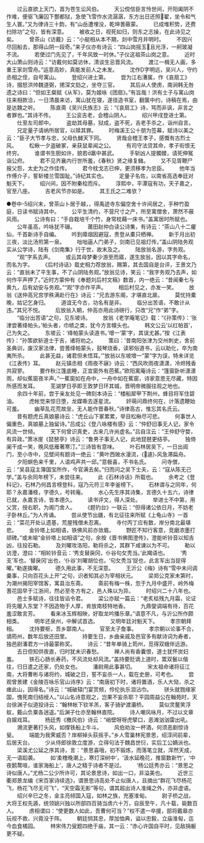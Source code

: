 <!-- { "loadSidebar": true } -->
　　过云直欲上天门，首为苍生讼风伯。
　　天公傥信臣言怜世间，开阳阖阴不作难，便驱飞廉囚下酆都狱，急使飞雪作水流潺潺，东方出日还照翟，坐令和气生人寰。”又为律诗三十韵，有“山岳遭埋没，乾坤蓍蔽蒙。
　　已成堆积势，还费扫除功”之句，皆有深意。
　　被收之日，视死如归，则东之志操，在此诗见之矣。
　　曾茶山《访戴》云：“小艇相从本不期，剡中雪月并明时。
　　不因兴尽回船去，那得山阴一段奇。”来子仪亦有诗云：“四山岗摇玉且光浮，一舸玻凝不流。
　　若使过门先见了，千年风致一时休。”子仪这祖茶山岗之意。
　　近时大山萧山则诗云：“访戴何如莫访休，清谈生忌晋风流。
　　渡江一楫无人画，多重王家剡雪舟。”运意高妙，真能发前人之未发。
　　沈作字明远，吴兴人，守约丞相之侄，自号寓山。
　　登绍兴进士第。
　　尝为江右漕属，作《哀扇工》诗，掇怒洪帅魏道弼，捃深文劾之，坐夺三官。
　　其后从人使虏，南涧韩无咎遗之诗曰：“但如王粲赋《从军》，莫为姬咏《团扇》。”有旨哉！洪有士子与寓山岗往来相款洽，一日清晨来访，寓山犹在寝，遂径造书室，翻箧中约，诗稿在焉，由是达魏之听。
　　陈直斋《吴兴氏族志》云：“《哀扇工》诗，骂而非讽，非言之者罪也。”其诗不传。
　　王公衮吉老，会稽山阴人。
　　绍兴甲戌登进士第。
　　仕至左司郎中。
　　盗劫其母墓，狱成，盗不死，吉老手杀之，诣州自言。
　　兄定量子请纳所居官，以赎其罪。
　　时梅溪王公十朋为签幕，赋诗以美之云：“臣子大节孝与忠，父母仇雠天下同。
　　贤哉会稽王孝子，感慨有古烈士风。
　　松楸一夕盗破冢，亲获鼠辈闻之公。
　　有司守法贷其命，孝子衔恨无终穷。
　　谁谓书生胆如许，貌若羸中甚武。
　　手斩凶人提髑髅，请死伸冤诣公府。
　　君不见齐襄内行世所羞，《春秋》贤之缘复雠。
　　又不见胥鞭尸报父怨，太史为之作佳传。
　　君今枕戈志已伸，更须移孝为忠臣。
　　他年当作傅介子，誓斩楼兰雪国耻。”诗纪其实也。
　　定量子名佐，以南省高选奉廷对魁天下。
　　绍兴间，因不附秦桧而斥。
　　淳熙中，平潭寇有功，天子嘉之，官至八座。
　　吉老风节亦如是。
　　其王氏之二难欤？

●卷中-5绍兴末，曾茶山卜居于越，，得禹迹寺东偏空舍十许间居之，手种竹盈庭，日读书赋诗其中。
　　公平生清约，不营尺寸之产，所至寓僧舍，萧然不蔽风雨。
　　公诗有曰：“手自栽培千个竹，身常枕藉一床书。”盖寓居时所赋也。
　　公年虽高，吟咏犹不辍。
　　莆田赵仲白读公诗集，有诗云：“茶山八十二癯仙，千首新诗手自编。
　　吟到瘴烟因避寇，贵登从橐只栖禅。
　　新于月出初三夜，淡比汤煎第一泉。
　　咄咄逼人门弟子，剑南已见祖灯传。”盖山阴陆务观实从公学诗，陆有《剑南集》行于世，故末及之。
　　陆放翁名游，字务观。
　　“观”字系去声。
　　或云其母梦秦少游至而寤，遂生放翁，因以其字命名，而名为字。
　　《后村诗话》载史相力荐放翁，赐第，其去国自是台评，王景文乃云：“直翁未了平生事，不了山阴陆务观。”放翁见诗，笑云：“我字务观乃去声，如何作平声押了。”近时方蒙仲有《奉题刘后村文稿》数首，内一绝云：“昔闻秦七与黄九，后有幼安与务观。”“观”字亦作平声。
　　相后村见之，亦发一笑。
　　放翁《送仲高兄宫学秩满赴行在》诗云：“兄去游东阁，才堪直北扉。
　　莫忧持橐晚，姑记乞身归。
　　道谊无今古，功名有是非。
　　临分出苦语，不敢计从违。”其兄不悦。
　　后放翁入朝，仲高亦用此诗磅行，只改“兄”作“弟”字。
　　“临分出苦语”之句，见东坡诗。
　　放翁《老学庵笔记》载：“《孙策传》：‘张津尝著绛帕头。’帕头者，巾帻之类，犹今方言幞头也。
　　韩文公云‘以红帕首’，己为失之。
　　东坡云：‘绛帕蒙头读道书。’增一‘蒙’字，其误尤甚。”按《江表传》：“孙策欲斩道士于吉，诸将劝之。
　　策曰：’昔南阳张津为交州刺史，舍前圣典训，废汉家法律，尝蓍绛帕蒙头，鼓琴烧香，读邪俗道书，云以助化，卒为南夷所杀。
　　此甚无益，诸君但未悟耳。’”放翁以东坡增一“蒙”字为误，特未详览《江表传》耳。
　　赵元镇丞相《雨夜不寐》诗云：“西风吹雨夜潇潇，冷烬残香共寂寥。
　　要作秋江篷底睡，正宜窗外有芭蕉。”欧阳寓庵诗云：“篷窗卧听潇潇雨，却似蕉窗夜半声。”一蕉窗如在舟中，一舟中如在蕉窗，诗家意思无尽藏，特因所感而发耳。
　　芜湖梦日亭即王敦梦日环其城，晋明帝微服往观之地也。
　　余四十年前，尝于亲友处见一碑刻本诗云：“楼船犀甲下荆州，蜂目将军住碧油。
　　虎帐觉来惊日堕，龙媒嘶去逐星流。
　　奸萌问鼎终何在，计落遗鞭始可羞。
　　幽草乱花荒故垒，无人能作晋春秋。”诗律高古，惟忘其名氏云。
　　昔有题虎丘真娘墓诗云：“虎丘山下冢累累，举目松楸尽可悲。
　　何事世人偏重色，真娘墓上独留诗。”吕成公《登八咏楼有感》云：“仲舒旧事无人记，家令风流一世倾。
　　天下何曾识真吏，古来几许尚虚名。”吕自注云：“王仲舒守婺，有异政。”萧冰崖《琵琶亭》诗云：“鲁男子事无人记，此地琵琶更结亭。
　　独倚阑干成一笑，晚风低雁著寒汀。”三诗皆有意味。
　　叶石林居吴下，一日出阊门，至小寺中，见壁间有题诗一绝云：”黄叶西陂水漫流，{遽}风急滞扁舟。
　　夕阳螟色来千里，人语鸡声共一邱。”意极喜，不书名氏。
　　问寺僧，云：“吴县寇主簿国宝所作，今官满去矣。”归而问之吴下士夫，云：“寇从陈无己学。”盖与余同年榜下，未尝往来。
　　此《石林诗话》所载也。
　　余考之《登科记》，石林乃何昌言榜登科，寇乃元符三年李釜榜下。
　　石林谓与之同年，何耶？永嘉潘柽，字德久，号转庵。
　　水心先生序其诗集，言德久十五六，诗律已就，永嘉言诗，皆本德久。
　　读书评文，得人深处。
　　举进士不中第，用父赏，授右职，为阁门舍人。
　　《题钓台》一联云：“但得诸公依日月，不妨老子卧林丘。”为人传诵。
　　尝从使节出疆，有北征往来所赋《上龟山寺》一首云：“菜花开处认遗基，荒屋残僧未忍离。
　　寺付丙丁应有数，岸分南北最堪悲。
　　金铃塔上如相语，铁佛风前亦敛眉。
　　野匠不知行客意，竞磨浓墨打顽碑。”或未喻“金铃塔上如相语”之句，余按《晋书佛图澄传》，澄能听铃音以知吉凶，往投石勒。
　　及刘曜攻洛阳，勒将杀之，其群下咸谏以为不可。
　　勒以访澄，澄曰：“相轮铃音云：‘秀支替戾冈，仆谷句攵秃当。’此羯语也。
　　‘秀支’军也，‘替戾冈’出也，‘仆谷’刘曜胡位也，‘句攵秃当’捉也，此言军出当捉得曜。”勒遂擒曜。
　　德久用此事，不无深意。
　　王沂公《梅》诗有“雪中未问调羹事，只向百花头上开”之句，识者知其必为宰相状元。
　　梁郑公克家未第时，为潮州揭阳宰馆客，寓县治东斋。
　　斋前有梅一株，忽于九月中盛开，岭外梅蓍花固早于江浙间，然必至冬方有之，邑人殊以为异。
　　时绍兴二十八年也。
　　邑士多赋诗，往往皆谄令君。
　　梁公亦赋一篇云：“老炙枯残九月霜，论证将先暖入东堂？不因造物于人厚，肯放南枝特地香。
　　九鼎燮调端有待，百花羞涩敢言芳。
　　看来冰玉辉相映，好取龙吟播乐章。”语意不凡，与沂公所作颇相类。
　　明年还泉州，中解试首选。
　　又明年廷对魁天下。
　　孝宗朝拜相。
　　沈持要枢，吾乡鄣南人。
　　官至太子詹事。
　　孝宗朝以论事不合，谪筠州，数年后放还田里。
　　持要生日，乡曲亲戚及邑官多有献诗词为寿者，独邑尉潘君方一诗最蒙称奖。
　　诗云：“昔年单骑上筠州，觅得双蛾伴远游。
　　去日但知供夜直，归时犹未识春愁。
　　禅人尚有香囊恨，道士犹怀炭妇羞。
　　铁石心肠长寿药，不风流处却风流。”盖持要贬谪上道时，鬻双鬟以偕往，归日遣之还家，仍处女也。
　　潘尉用此事甚切。
　　宋太祖命诸将征江南，大将曹彬与诸将约，城破之日，誓不妄杀一人，载在史册，可考也。
　　尝观曾景建《金陵百咏乐官山诗序》云：“南唐初下时，诸将置酒，乐人大恸，杀之瘗此山，因得名。”诗云：“城破辕门宴赏频，伶伦执乐泪沾巾。
　　骈头就戮缘家国，愧死南归结绶人。”以山名诗意观之，岂果不妄杀耶？平园周益公在翰苑时，天台徐渊子似道投诗云：“翰林帐下钦羊羔，客子骑驴渡灞桥。
　　莫似灵鳌笑浮蚁，戴山负粟各逍遥。”后渊子仕亦至翰林直院。
　　诗人嘲风咏月，不过以文章自娱戏耳。
　　杨廷秀《檄风伯》诗云：“峭壁呀呀虎擘口，恶滩汹汹雷出吼。
　　溯流更著打头风，如撑铁船上牛斗。
　　风伯劝汝一杯酒，何须恶剧惊诗叟。
　　端能为我霁威否？岸柳掉头荻摇手。”乡人雪巢林宪景思，绍淳间前辈，后居天台。
　　少从侍郎徐敦立度游，立得句法于魏昌世衍，实后工公嫡派也。
　　梁溪尤公延之序其诗，言：“景思喜哦，初不锻炼，而落笔立就，浑然天成，无一语蹈袭。
　　如‘柔橹晚潮上，寒灯深树中’，‘汲水延晚花，推窗数新竹’，‘中夜鹅鹜喧，谁家海船上’，唐人之精于诗者不是过。
　　‘杨公廷秀亦云：“景思之诗似唐人。”尤杨二公少所许可，其论景思诗，如出一口，非溢美也。
　　近世三衢郑景龙编《宋百家诗续选》，谓景思诗高处不止似唐人，且摘出“群花飞尽杨花飞，杨花飞尽无可飞”，“天空霜无影”等句，谓其超出诗人准绳之外，亦非虚语。
　　绍兴辛巳之冬，金主亮倾国入寇，如林之族，充塞淮甸。
　　尉子桥之战，大将王权先遁，统领姚兴独以所部四百骑当虏六十万，自辰至午，凡十载，毙数百人。
　　虏相谓曰：“使更数人如此，吾曹何可当？”权不遣一卒援，部将戴皋亦玩视不救，兴竟没于阵。
　　朝廷悯其忠，厚加恤典，谥以忠毅，立庙淮甸，迄今血食橘园。
　　林宋伟力叟题四绝于庙，其一云：“赤心许国自平时，见敌捐躯更不疑。
